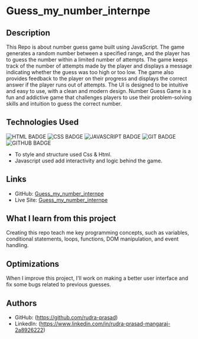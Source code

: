 # Guess_my_number_internpe
## Description
This Repo is about number guess game built using  JavaScript. The game generates a random number between a specified range, and the player has to guess the number within a limited number of attempts. The game keeps track of the number of attempts made by the player and displays a message indicating whether the guess was too high or too low. The game also provides feedback to the player on their progress and displays the correct answer if the player runs out of attempts. The UI is designed to be intuitive and easy to use, with a clean and modern design. Number Guess Game is a fun and addictive game that challenges players to use their problem-solving skills and intuition to guess the correct number.


## Technologies Used
![HTML BADGE](https://img.shields.io/badge/HTML-239120?style=for-the-badge&logo=html5&logoColor=white)
![CSS BADGE](https://img.shields.io/badge/CSS-239120?&style=for-the-badge&logo=css3&logoColor=white)
![JAVASCRIPT BADGE](https://img.shields.io/badge/JavaScript-323330?style=for-the-badge&logo=javascript&logoColor=F7DF1E)
![GIT BADGE](https://img.shields.io/badge/GIT-E44C30?style=for-the-badge&logo=git&logoColor=white)
![GITHUB BADGE](https://img.shields.io/badge/GitHub-100000?style=for-the-badge&logo=github&logoColor=white)


- To style and structure used Css & Html.
- Javascript used add interactivity and logic behind the game.

## Links
- GitHub: [Guess_my_number_internpe](https://github.com/rudra-prasad/Guess_my_number_internpe.git)
- Live Site: [Guess_my_number_internpe](https://github.com/rudra-prasad/Guess_my_number_internpe.git)

## What I learn from this project
Creating this repo teach me key programming concepts, such as variables, conditional statements, loops, functions, DOM manipulation, and event handling.

## Optimizations
When I improve this project, I'll work on making a better user interface and fix some bugs related to previous guesses.

## Authors
- GitHub: (https://github.com/rudra-prasad)
- LinkedIn: (https://www.linkedin.com/in/rudra-prasad-mangaraj-2a8926222)
